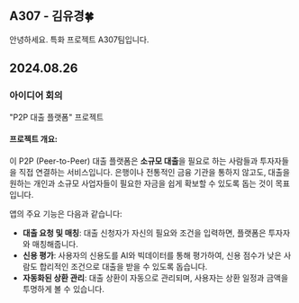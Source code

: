 ## A307 - 김유경🍀

안녕하세요. 특화 프로젝트 A307팀입니다.

## 2024.08.26

### 아이디어 회의

"P2P 대출 플랫폼" 프로젝트

#### **프로젝트 개요:**

이 P2P (Peer-to-Peer) 대출 플랫폼은 **소규모 대출**을 필요로 하는 사람들과 투자자들을 직접 연결하는 서비스입니다. 은행이나 전통적인 금융 기관을 통하지 않고도, 대출을 원하는 개인과 소규모 사업자들이 필요한 자금을 쉽게 확보할 수 있도록 돕는 것이 목표입니다.

앱의 주요 기능은 다음과 같습니다:

- **대출 요청 및 매칭**: 대출 신청자가 자신의 필요와 조건을 입력하면, 플랫폼은 투자자와 매칭해줍니다.
- **신용 평가**: 사용자의 신용도를 AI와 빅데이터를 통해 평가하여, 신용 점수가 낮은 사람도 합리적인 조건으로 대출을 받을 수 있도록 돕습니다.
- **자동화된 상환 관리**: 대출 상환이 자동으로 관리되며, 사용자는 상환 일정과 금액을 투명하게 볼 수 있습니다.
